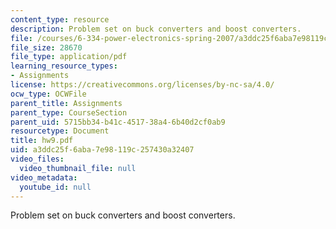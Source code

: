 ```yaml
---
content_type: resource
description: Problem set on buck converters and boost converters.
file: /courses/6-334-power-electronics-spring-2007/a3ddc25f6aba7e98119c257430a32407_hw9.pdf
file_size: 28670
file_type: application/pdf
learning_resource_types:
- Assignments
license: https://creativecommons.org/licenses/by-nc-sa/4.0/
ocw_type: OCWFile
parent_title: Assignments
parent_type: CourseSection
parent_uid: 5715bb34-b41c-4517-38a4-6b40d2cf0ab9
resourcetype: Document
title: hw9.pdf
uid: a3ddc25f-6aba-7e98-119c-257430a32407
video_files:
  video_thumbnail_file: null
video_metadata:
  youtube_id: null
---
```

Problem set on buck converters and boost converters.